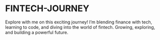 # FINTECH-JOURNEY
Explore with me on this exciting journey! I’m blending finance with tech, learning to code, and diving into the world of fintech. Growing, exploring, and building a powerful future.
